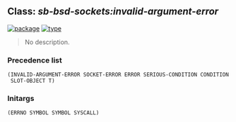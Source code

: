 ## Class: ***sb-bsd-sockets:invalid-argument-error***
[![package](https://img.shields.io/badge/Package-SB--BSD--SOCKETS-5f9ea0.svg?style=social&colorA=999999)](../) [![type](https://img.shields.io/badge/Type-Class-5f9ea0.svg?style=social&colorA=999999)](../#class) 

> No description.

### Precedence list
```
(INVALID-ARGUMENT-ERROR SOCKET-ERROR ERROR SERIOUS-CONDITION CONDITION
 SLOT-OBJECT T)
```
### Initargs
```
(ERRNO SYMBOL SYMBOL SYSCALL)
```
